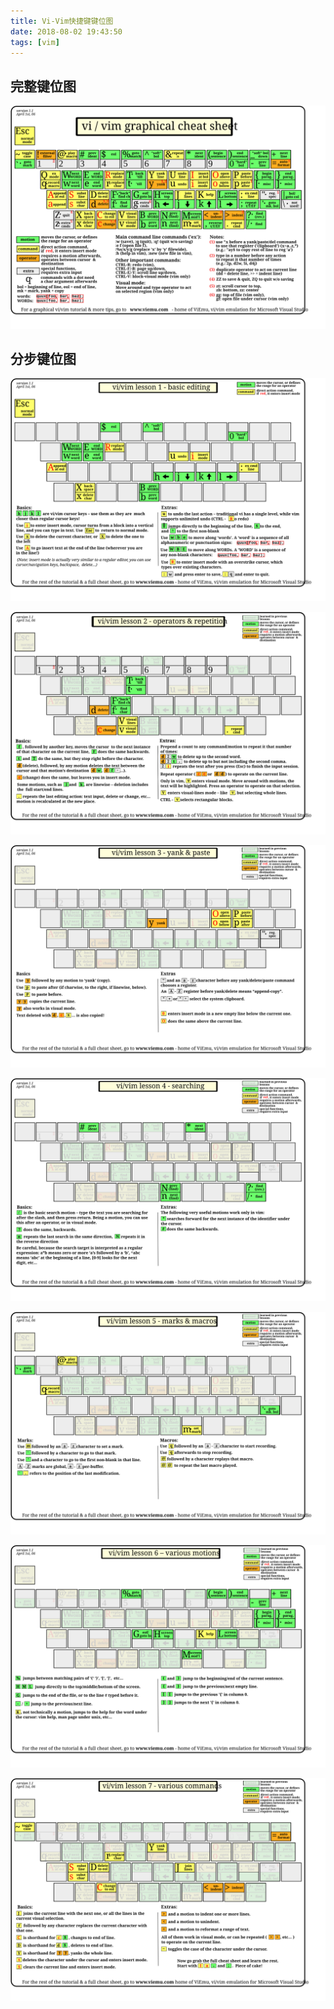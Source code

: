 ```yaml
---
title: Vi-Vim快捷键键位图
date: 2018-08-02 19:43:50
tags: [vim]
---
```


## 完整键位图

![](/images/vi-vim-cheat-sheet.svg)

<!--more-->

## 分步键位图

![](/images/vi-vim-tutorial-1.svg)

![](/images/vi-vim-tutorial-2.svg)

![](/images/vi-vim-tutorial-3.svg)

![](/images/vi-vim-tutorial-4.svg)

![](/images/vi-vim-tutorial-5.svg)

![](/images/vi-vim-tutorial-6.svg)

![](/images/vi-vim-tutorial-7.svg)
